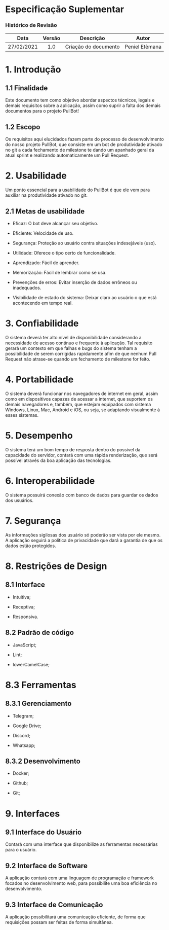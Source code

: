 # Especificação Suplementar

### Histórico de Revisão
|Data|  Versão|  Descrição|  Autor| 
:-:|:-:|:-:|:-:
27/02/2021| 1.0| Criação do documento| Peniel Etèmana|

# 1. Introdução
## 1.1 Finalidade

Este documento tem como objetivo abordar aspectos técnicos, legais e demais requisitos sobre a aplicação, assim como suprir a falta dos demais documentos para o projeto PullBot! 


## 1.2 Escopo

Os requisitos aqui elucidados fazem parte do processo de desenvolvimento do nosso projeto PullBot, que consiste em um bot de produtividade ativado no git a cada fechamento de milestone te dando um apanhado geral da atual sprint e realizando automaticamente um Pull Request.
# 2. Usabilidade

Um ponto essencial para a usabilidade do PullBot é que ele vem para auxiliar na produtividade ativado no git.


## 2.1 Metas de usabilidade

  *  Eficaz: O bot deve alcançar seu objetivo.

  *  Eficiente: Velocidade de uso.

  *  Segurança: Proteção ao usuário contra situações indesejáveis (uso).

  *  Utilidade: Oferece o tipo certo de funcionalidade.

  *  Aprendizado: Fácil de aprender.

  *  Memorização: Fácil de lembrar como se usa.

  *  Prevenções de erros: Evitar inserção de dados errôneos ou inadequados.

  * Visibilidade de estado do sistema: Deixar claro ao usuário o que está acontecendo em tempo real.

# 3. Confiabilidade

O sistema deverá ter alto nível de disponibilidade considerando a necessidade de acesso contínuo e frequente à aplicação. Tal requisito gerará um contexto em que falhas e bugs do sistema tenham a possibilidade de serem corrigidas rapidamente afim de que nenhum Pull Request não atrase-se quando um fechamento de milestone for feito.


# 4. Portabilidade

O sistema deverá funcionar nos navegadores de internet em geral, assim como em dispositivos capazes de acessar a internet, que suportem os demais navegadores e, também, que estejam equipados com sistema Windows, Linux, Mac, Android e iOS, ou seja, se adaptando visualmente à esses sistemas.


# 5. Desempenho

O sistema terá um bom tempo de resposta dentro do possível da capacidade do servidor, contará com uma rápida renderização, que será possível através da boa aplicação das tecnologias.


# 6. Interoperabilidade

O sistema possuirá conexão com banco de dados para guardar os dados dos usuários.


# 7. Segurança

As informações sigilosas dos usuário só poderão ser vista por ele mesmo. A aplicação seguirá a política de privacidade que dará a garantia de que os dados estão protegidos.


# 8. Restrições de Design

## 8.1 Interface

  *  Intuitiva;

  *  Receptiva;

  *  Responsiva.

## 8.2 Padrão de código

   * JavaScript;

   * Lint;

   * lowerCamelCase;

# 8.3 Ferramentas
## 8.3.1 Gerenciamento

  *  Telegram;

  *  Google Drive;

  *  Discord;

  *  Whatsapp;

## 8.3.2 Desenvolvimento

  *  Docker;

  *  Github;

  *  Git;

# 9. Interfaces

## 9.1 Interface do Usuário

Contará com uma interface que disponibilize as ferramentas necessárias para o usuário.


## 9.2 Interface de Software

A aplicação contará com uma linguagem de programação e framework focados no desenvolvimento web, para possibilite uma boa eficiência no desenvolvimento.


## 9.3 Interface de Comunicação

A aplicação possibilitará uma comunicação eficiente, de forma que requisições possam ser feitas de forma simultânea.